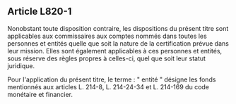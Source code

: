 Article L820-1
----
Nonobstant toute disposition contraire, les dispositions du présent titre sont
applicables aux commissaires aux comptes nommés dans toutes les personnes et
entités quelle que soit la nature de la certification prévue dans leur mission.
Elles sont également applicables à ces personnes et entités, sous réserve des
règles propres à celles-ci, quel que soit leur statut juridique.

Pour l'application du présent titre, le terme : " entité " désigne les fonds
mentionnés aux articles L. 214-8, L. 214-24-34 et L. 214-169 du code monétaire
et financier.
